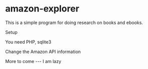 amazon-explorer
===============

This is a simple program for doing research on books and ebooks.

Setup

You need PHP, sqlite3

Change the Amazon API information

More to come --- I am lazy